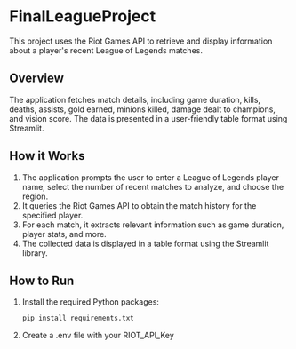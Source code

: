 # FinalLeagueProject
This project uses the Riot Games API to retrieve and display information about a player's recent League of Legends matches.

## Overview

The application fetches match details, including game duration, kills, deaths, assists, gold earned, minions killed, damage dealt to champions, and vision score. The data is presented in a user-friendly table format using Streamlit.

## How it Works

1. The application prompts the user to enter a League of Legends player name, select the number of recent matches to analyze, and choose the region.
2. It queries the Riot Games API to obtain the match history for the specified player.
3. For each match, it extracts relevant information such as game duration, player stats, and more.
4. The collected data is displayed in a table format using the Streamlit library.

## How to Run

1. Install the required Python packages:

   ```bash
   pip install requirements.txt

2. Create a .env file with your RIOT_API_Key
